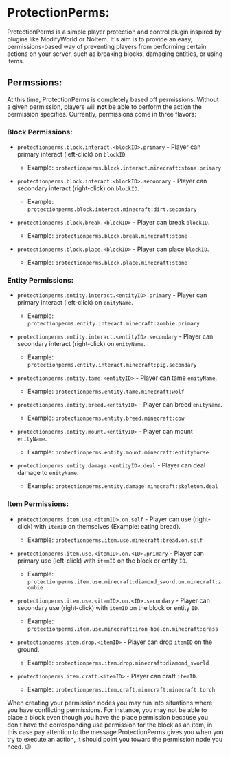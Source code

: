 # ProtectionPerms:
ProtectionPerms is a simple player protection and control plugin inspired by plugins like ModifyWorld or NoItem.  It's aim is to provide an easy, permissions-based way of preventing players from performing certain actions on your server, such as breaking blocks, damaging entities, or using items.

## Permssions:
At this time, ProtectionPerms is completely based off permissions.  Without a given permission, players will **not** be able to perform the action the permission specifies.  Currently, permissions come in three flavors:

### Block Permissions:

* `protectionperms.block.interact.<blockID>.primary` - Player can primary interact (left-click) on `blockID`. 
  * Example: `protectionperms.block.interact.minecraft:stone.primary`

* `protectionperms.block.interact.<blockID>.secondary` - Player can secondary interact (right-click) on `blockID`. 
  * Example: `protectionperms.block.interact.minecraft:dirt.secondary`

* `protectionperms.block.break.<blockID>` - Player can break `blockID`. 
  * Example: `protectionperms.block.break.minecraft:stone`

* `protectionperms.block.place.<blockID>` - Player can place `blockID`. 
  * Example: `protectionperms.block.place.minecraft:stone`

### Entity Permissions:

* `protectionperms.entity.interact.<entityID>.primary` - Player can primary interact (left-click) on `enityName`.
  * Example: `protectionperms.entity.interact.minecraft:zombie.primary`

* `protectionperms.entity.interact.<entityID>.secondary` - Player can secondary interact (right-click) on `enityName`. 
  * Example: `protectionperms.entity.interact.minecraft:pig.secondary`

* `protectionperms.entity.tame.<entityID>` - Player can tame `enityName`. 
  * Example: `protectionperms.entity.tame.minecraft:wolf`

* `protectionperms.entity.breed.<entityID>` - Player can breed `enityName`. 
  * Example: `protectionperms.entity.breed.minecraft:cow`

* `protectionperms.entity.mount.<entityID>` - Player can mount `enityName`. 
  * Example: `protectionperms.entity.mount.minecraft:entityhorse`

* `protectionperms.entity.damage.<entityID>.deal` - Player can deal damage to `enityName`. 
  * Example: `protectionperms.entity.damage.minecraft:skeleton.deal`

### Item Permissions:

* `protectionperms.item.use.<itemID>.on.self` - Player can use (right-click) with `itemID` on themselves (Example: eating bread). 
  * Example: `protectionperms.item.use.minecraft:bread.on.self`

* `protectionperms.item.use.<itemID>.on.<ID>.primary` - Player can primary use (left-click) with `itemID` on the block or entity `ID`. 
  * Example: `protectionperms.item.use.minecraft:diamond_sword.on.minecraft:zombie`

* `protectionperms.item.use.<itemID>.on.<ID>.secondary` - Player can secondary use (right-click) with `itemID` on the block or entity `ID`. 
  * Example: `protectionperms.item.use.minecraft:iron_hoe.on.minecraft:grass`

* `protectionperms.item.drop.<itemID>` - Player can drop `itemID` on the ground. 
  * Example: `protectionperms.item.drop.minecraft:diamond_sworld`

* `protectionperms.item.craft.<itemID>` - Player can craft `itemID`. 
  * Example: `protectionperms.item.craft.minecraft:minecraft:torch`

When creating your permission nodes you may run into situations where you have conflicting permissions. For instance, you may not be able to place a block even though you have the place permission because you don't have the corresponding use permission for the block as an item, in this case pay attention to the message ProtectionPerms gives you when you try to execute an action, it should point you toward the permission node you need. :wink:
